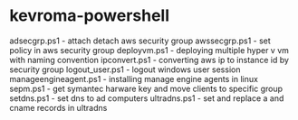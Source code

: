 # kevroma-powershell

adsecgrp.ps1 - attach detach aws security group
awssecgrp.ps1 - set policy in aws security group
deployvm.ps1 - deploying multiple hyper v vm with naming convention
ipconvert.ps1 - converting aws ip to instance id by security group
logout_user.ps1 - logout windows user session
manageengineagent.ps1 - installing manage engine agents in linux
sepm.ps1 - get symantec harware key and move clients to specific group
setdns.ps1 - set dns to ad computers
ultradns.ps1 - set and replace a and cname records in ultradns
